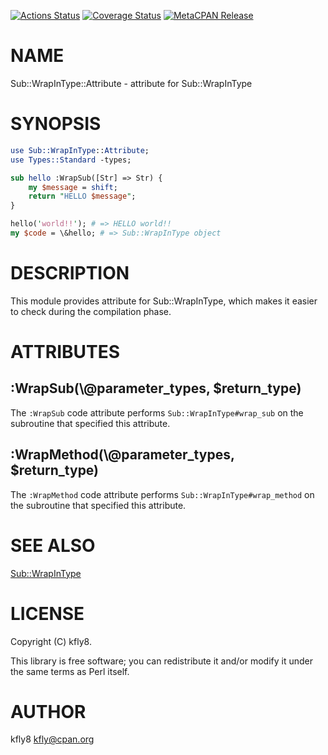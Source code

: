 [![Actions Status](https://github.com/kfly8/p5-Sub-WrapInType-Attribute/workflows/test/badge.svg)](https://github.com/kfly8/p5-Sub-WrapInType-Attribute/actions) [![Coverage Status](https://img.shields.io/coveralls/kfly8/p5-Sub-WrapInType-Attribute/master.svg?style=flat)](https://coveralls.io/r/kfly8/p5-Sub-WrapInType-Attribute?branch=master) [![MetaCPAN Release](https://badge.fury.io/pl/Sub-WrapInType-Attribute.svg)](https://metacpan.org/release/Sub-WrapInType-Attribute)
# NAME

Sub::WrapInType::Attribute - attribute for Sub::WrapInType

# SYNOPSIS

```perl
use Sub::WrapInType::Attribute;
use Types::Standard -types;

sub hello :WrapSub([Str] => Str) {
    my $message = shift;
    return "HELLO $message";
}

hello('world!!'); # => HELLO world!!
my $code = \&hello; # => Sub::WrapInType object
```

# DESCRIPTION

This module provides attribute for Sub::WrapInType, which makes it easier to check during the compilation phase.

# ATTRIBUTES

## :WrapSub(\\@parameter\_types, $return\_type)

The `:WrapSub` code attribute performs `Sub::WrapInType#wrap_sub` on the subroutine that specified this attribute.

## :WrapMethod(\\@parameter\_types, $return\_type)

The `:WrapMethod` code attribute performs `Sub::WrapInType#wrap_method` on the subroutine that specified this attribute.

# SEE ALSO

[Sub::WrapInType](https://metacpan.org/pod/Sub%3A%3AWrapInType)

# LICENSE

Copyright (C) kfly8.

This library is free software; you can redistribute it and/or modify
it under the same terms as Perl itself.

# AUTHOR

kfly8 <kfly@cpan.org>
